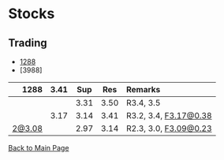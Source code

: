 # Stocks

## Trading
- [1288](https://alwinwoo.github.io/stocks/1288.html)
- [3988]

| 1288   | 3.41  | Sup   | Res   | Remarks
| ---:   | :---: | :---: | :---: | :--- 
|        |       | 3.31  | 3.50  | R3.4, 3.5 
|        | 3.17  | 3.14  | 3.41  | R3.2, 3.4, F3.17@0.38
| 2@3.08 |       | 2.97  | 3.14  | R2.3, 3.0, F3.09@0.23

[Back to Main Page](https://alwinwoo.github.io/)
